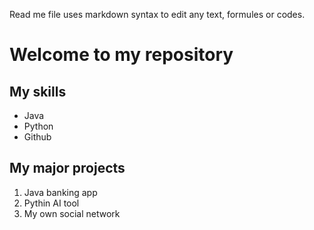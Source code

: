 Read me file uses markdown syntax to edit any text, formules or codes.

# Welcome to my repository

## My skills
- Java
- Python
- Github

## My major projects
1. Java banking app
2. Pythin AI tool
3. My own social network

